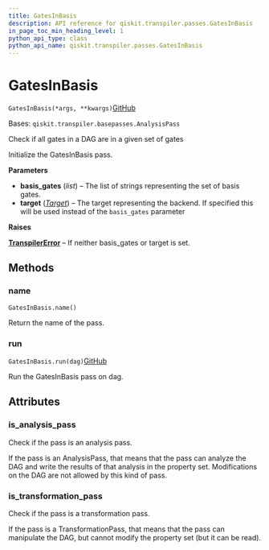 ```yaml
---
title: GatesInBasis
description: API reference for qiskit.transpiler.passes.GatesInBasis
in_page_toc_min_heading_level: 1
python_api_type: class
python_api_name: qiskit.transpiler.passes.GatesInBasis
---
```


# GatesInBasis

<span id="qiskit.transpiler.passes.GatesInBasis" />

`GatesInBasis(*args, **kwargs)`[GitHub](https://github.com/qiskit/qiskit/tree/stable/0.20/qiskit/transpiler/passes/utils/gates_basis.py "view source code")

Bases: `qiskit.transpiler.basepasses.AnalysisPass`

Check if all gates in a DAG are in a given set of gates

Initialize the GatesInBasis pass.

**Parameters**

*   **basis\_gates** (*list*) – The list of strings representing the set of basis gates.
*   **target** ([*Target*](qiskit.transpiler.Target "qiskit.transpiler.Target")) – The target representing the backend. If specified this will be used instead of the `basis_gates` parameter

**Raises**

[**TranspilerError**](qiskit.transpiler.TranspilerError "qiskit.transpiler.TranspilerError") – If neither basis\_gates or target is set.

## Methods

### name

<span id="qiskit.transpiler.passes.GatesInBasis.name" />

`GatesInBasis.name()`

Return the name of the pass.

### run

<span id="qiskit.transpiler.passes.GatesInBasis.run" />

`GatesInBasis.run(dag)`[GitHub](https://github.com/qiskit/qiskit/tree/stable/0.20/qiskit/transpiler/passes/utils/gates_basis.py "view source code")

Run the GatesInBasis pass on dag.

## Attributes

<span id="qiskit.transpiler.passes.GatesInBasis.is_analysis_pass" />

### is\_analysis\_pass

Check if the pass is an analysis pass.

If the pass is an AnalysisPass, that means that the pass can analyze the DAG and write the results of that analysis in the property set. Modifications on the DAG are not allowed by this kind of pass.

<span id="qiskit.transpiler.passes.GatesInBasis.is_transformation_pass" />

### is\_transformation\_pass

Check if the pass is a transformation pass.

If the pass is a TransformationPass, that means that the pass can manipulate the DAG, but cannot modify the property set (but it can be read).


